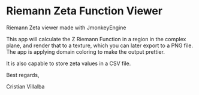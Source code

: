 # Riemann Zeta Function Viewer

Riemann Zeta viewer made with JmonkeyEngine

This app will calculate the Z Riemann Function in a region in the complex plane, and render that to a texture, which you can later export to a PNG file.
The app is applying domain coloring to make the output prettier.

It is also capable to store zeta values in a CSV file.

Best regards,

Cristian Villalba


